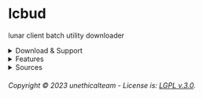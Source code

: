 # lcbud
lunar client batch utility downloader

<!--- **⚠ Warning:** </br> --->

<details>
   <summary>Download & Support</summary>

  ### [Download Here](https://github.com/unethicalmc/lcbud/archive/refs/heads/main.zip) <br>
  Join our [Discord](https://discord.gg/vhJ8Dsp9qa) for faster support, or create a GitHub Issue. <br>
     
</details>

<details>
   <summary>Features</summary>
  
  ### Features
  * **An all-in-one solution.**
  * **Utilizing Windows cURL (Windows 10+).**
  * **Powershell free for security conscious users.**
  * **Downgrade Lunar Client Launcher to 2.16.1**
     
</details>

<details>
   <summary>Sources</summary>
  
  ### Sources
  This project downloads from the following authors:
  * https://github.com/Weave-MC
  * https://github.com/Youded-byte
  * https://github.com/Nilsen84
  * https://github.com/koxx12-dev
  * https://github.com/AriaJackie
  * https://github.com/PianoPenguin471
  * https://github.com/Zircta
  * https://github.com/Zxnii
  * https://github.com/Yan-Jobs
  * https://github.com/betterclient
  * https://gitlab.com/candicey-weave
     
</details>

###### Copyright © 2023 unethicalteam - License is: [LGPL v.3.0](https://github.com/unethicalmc/lcbud/blob/main/COPYING.LESSER).
